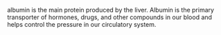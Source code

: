 albumin is the main protein produced by the liver. 
Albumin is the primary transporter of hormones, drugs, and other compounds in our blood and helps control the pressure in our circulatory system.